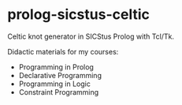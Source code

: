 prolog-sicstus-celtic
=====================

Celtic knot generator in SICStus Prolog with Tcl/Tk.

Didactic materials for my courses:

- Programming in Prolog
- Declarative Programming
- Programming in Logic
- Constraint Programming
